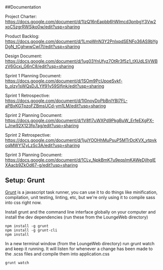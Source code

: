 ##Documentation

Project Charter:
https://docs.google.com/document/d/1IzQ16nEapbb6hWlmcd3pnbgY3Vw2xoC5zgrRWSjko0w/edit?usp=sharing

Product Backlog:
https://docs.google.com/document/d/1LmpWnN3Y2PnlxpdSENFo36AS9bYgDgN_tCghwwCwI7I/edit?usp=sharing

Design Document:
https://docs.google.com/document/d/1ug03YnUfyz7OtRr3f5z1_tXUdLSVWBzV6Gcxj_G6nC8/edit?usp=sharing

Sprint 1 Planning Document:
https://docs.google.com/document/d/1SOm9PcUpoeSvkf-b_olzy1sWQsDJLYlf91y59SIfjnk/edit?usp=sharing

Sprint 1 Retrospective:
https://docs.google.com/document/d/1I0noyDoPbBnlYBI7FL-aPBxKGTpzoFZBmsUCd-ym1LM/edit?usp=sharing

Sprint 2 Planning Document:
https://docs.google.com/document/d/1V8fl7uWXPd9PkgBuW_ErfeEXgPX-LJnw92X123fp7ag/edit?usp=sharing

Sprint 2 Retrospective:
https://docs.google.com/document/d/1jujYOOHhMuPsuP5MTrDcKVX_vtpvkoqMWY1ZyLzSc3A/edit?usp=sharing

Sprint 3 Planning Document:
https://docs.google.com/document/d/1CLy_NpkBmK7u9eqslmKAWeDjIhgIEXAacb9ZkOd67-g/edit?usp=sharing

## Setup: Grunt
[Grunt](http://gruntjs.com/) is a javascript task runner, you can use it to do things like minification, compilation, unit testing, linting, etc, but we're only using it to compile sass into css right now.

Install grunt and the command line interface globally on your computer and install the dev dependencies (run these from the LoungeWeb directory)
```
npm install -g grunt
npm install -g grunt-cli
npm install
```

In a new terminal window (from the LoungeWeb directory) run grunt watch and keep it running. It will listen for whenever a change has been made to the .scss files and compile them into application.css
```
grunt watch
```
